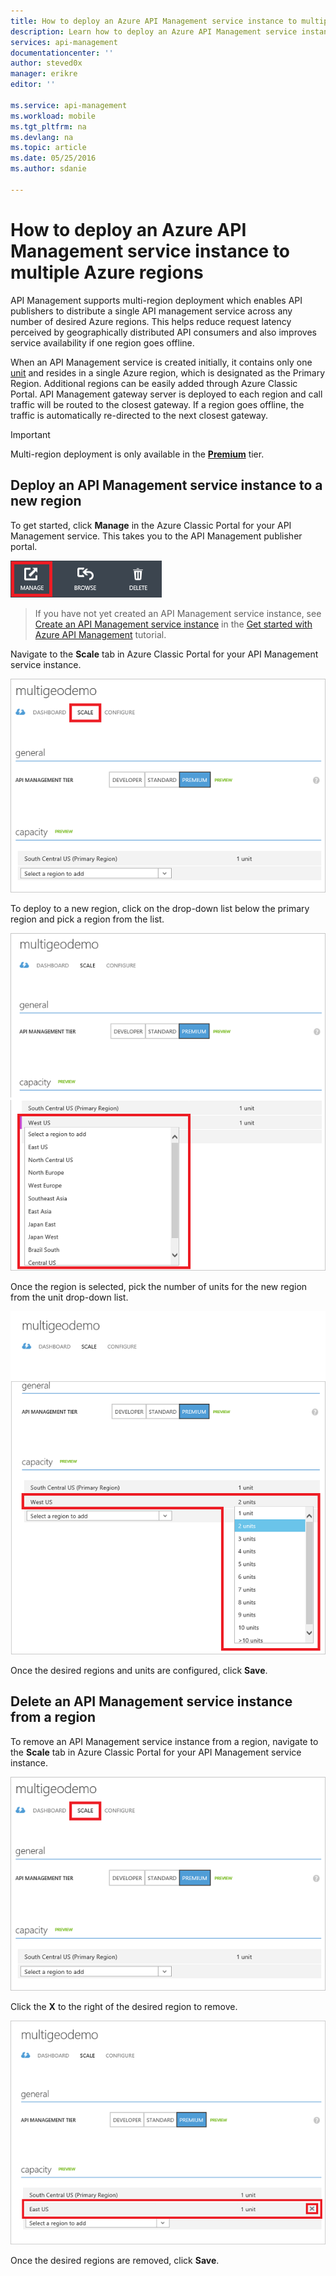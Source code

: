 ```yaml
---
title: How to deploy an Azure API Management service instance to multiple Azure regions
description: Learn how to deploy an Azure API Management service instance to multiple Azure regions.
services: api-management
documentationcenter: ''
author: steved0x
manager: erikre
editor: ''

ms.service: api-management
ms.workload: mobile
ms.tgt_pltfrm: na
ms.devlang: na
ms.topic: article
ms.date: 05/25/2016
ms.author: sdanie

---
```

# How to deploy an Azure API Management service instance to multiple Azure regions
API Management supports multi-region deployment which enables API publishers to distribute a single API management service across any number of desired Azure regions. This helps reduce request latency perceived by geographically distributed API consumers and also improves service availability if one region goes offline. 

When an API Management service is created initially, it contains only one [unit](http://azure.microsoft.com/pricing/details/api-management/) and resides in a single Azure region, which is designated as the Primary Region. Additional regions can be easily added through Azure Classic Portal. API Management gateway server is deployed to each region and call traffic will be routed to the closest gateway. If a region goes offline, the traffic is automatically re-directed to the next closest gateway. 

> [!IMPORTANT]
> Multi-region deployment is only available in the **[Premium](http://azure.microsoft.com/pricing/details/api-management/)** tier.
> 
> 

## <a name="add-region"> </a>Deploy an API Management service instance to a new region
To get started, click **Manage** in the Azure Classic Portal for your API Management service. This takes you to the API Management publisher portal.

![Publisher portal](./media/api-management-howto-deploy-multi-region/api-management-management-console.png)

> If you have not yet created an API Management service instance, see [Create an API Management service instance](api-management-get-started.md#create-service-instance) in the [Get started with Azure API Management](api-management-get-started.md) tutorial.
> 
> 

Navigate to the **Scale** tab in Azure Classic Portal for your API Management service instance. 

![Scale tab](./media/api-management-howto-deploy-multi-region/api-management-scale-service.png)

To deploy to a new region, click on the drop-down list below the primary region and pick a region from the list.

![Add region](./media/api-management-howto-deploy-multi-region/api-management-add-region.png)

Once the region is selected, pick the number of units for the new region from the unit drop-down list.

![Specify units](./media/api-management-howto-deploy-multi-region/api-management-select-units.png)

Once the desired regions and units are configured, click **Save**.

## <a name="remove-region"> </a>Delete an API Management service instance from a region
To remove an API Management service instance from a region, navigate to the **Scale** tab in Azure Classic Portal for your API Management service instance. 

![Scale tab](./media/api-management-howto-deploy-multi-region/api-management-scale-service.png)

Click the **X** to the right of the desired region to remove.  

![Remove region](./media/api-management-howto-deploy-multi-region/api-management-remove-region.png)

Once the desired regions are removed, click **Save**.

[api-management-management-console]: ./media/api-management-howto-deploy-multi-region/api-management-management-console.png

[api-management-scale-service]: ./media/api-management-howto-deploy-multi-region/api-management-scale-service.png
[api-management-add-region]: ./media/api-management-howto-deploy-multi-region/api-management-add-region.png
[api-management-select-units]: ./media/api-management-howto-deploy-multi-region/api-management-select-units.png
[api-management-remove-region]: ./media/api-management-howto-deploy-multi-region/api-management-remove-region.png

[Create an API Management service instance]: api-management-get-started.md#create-service-instance
[Get started with Azure API Management]: api-management-get-started.md

[Deploy an API Management service instance to a new region]: #add-region
[Delete an API Management service instance from a region]: #remove-region

[unit]: http://azure.microsoft.com/pricing/details/api-management/
[Premium]: http://azure.microsoft.com/pricing/details/api-management/

